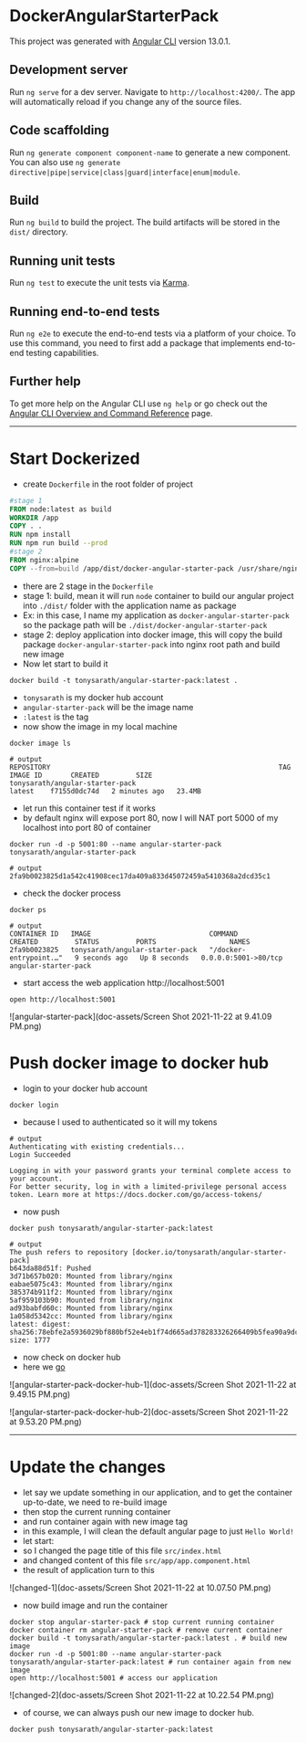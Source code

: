 # DockerAngularStarterPack

This project was generated with [Angular CLI](https://github.com/angular/angular-cli) version 13.0.1.

## Development server

Run `ng serve` for a dev server. Navigate to `http://localhost:4200/`. The app will automatically reload if you change any of the source files.

## Code scaffolding

Run `ng generate component component-name` to generate a new component. You can also use `ng generate directive|pipe|service|class|guard|interface|enum|module`.

## Build

Run `ng build` to build the project. The build artifacts will be stored in the `dist/` directory.

## Running unit tests

Run `ng test` to execute the unit tests via [Karma](https://karma-runner.github.io).

## Running end-to-end tests

Run `ng e2e` to execute the end-to-end tests via a platform of your choice. To use this command, you need to first add a package that implements end-to-end testing capabilities.

## Further help

To get more help on the Angular CLI use `ng help` or go check out the [Angular CLI Overview and Command Reference](https://angular.io/cli) page.

---

# Start Dockerized

- create `Dockerfile` in the root folder of project
```dockerfile
#stage 1
FROM node:latest as build
WORKDIR /app
COPY . .
RUN npm install
RUN npm run build --prod
#stage 2
FROM nginx:alpine
COPY --from=build /app/dist/docker-angular-starter-pack /usr/share/nginx/html
```
- there are 2 stage in the `Dockerfile`
- stage 1: build, mean it will run `node` container to build our angular project into `./dist/` folder with the application name as package
- Ex: in this case, I name my application as `docker-angular-starter-pack` so the package path will be `./dist/docker-angular-starter-pack`
- stage 2: deploy application into docker image, this will copy the build package `docker-angular-starter-pack` into nginx root path and build new image
- Now let start to build it
```shell
docker build -t tonysarath/angular-starter-pack:latest .
```
- `tonysarath` is my docker hub account
- `angular-starter-pack` will be the image name
- `:latest` is the tag
- now show the image in my local machine
```shell
docker image ls
```
```shell
# output
REPOSITORY                                                        TAG       IMAGE ID       CREATED         SIZE
tonysarath/angular-starter-pack                                   latest    f7155d0dc74d   2 minutes ago   23.4MB
```
- let run this container test if it works
- by default nginx will expose port 80, now I will NAT port 5000 of my localhost into port 80 of container 
```shell
docker run -d -p 5001:80 --name angular-starter-pack tonysarath/angular-starter-pack
```
```shell
# output
2fa9b0023825d1a542c41908cec17da409a833d45072459a5410368a2dcd35c1
```
- check the docker process
```shell
docker ps
```
```shell
# output
CONTAINER ID   IMAGE                             COMMAND                  CREATED         STATUS         PORTS                  NAMES
2fa9b0023825   tonysarath/angular-starter-pack   "/docker-entrypoint.…"   9 seconds ago   Up 8 seconds   0.0.0.0:5001->80/tcp   angular-starter-pack
```
- start access the web application http://localhost:5001
```shell
open http://localhost:5001
```

![angular-starter-pack](doc-assets/Screen Shot 2021-11-22 at 9.41.09 PM.png)

# Push docker image to docker hub
- login to your docker hub account
```shell
docker login
```
- because I used to authenticated so it will my tokens
```shell
# output
Authenticating with existing credentials...
Login Succeeded

Logging in with your password grants your terminal complete access to your account. 
For better security, log in with a limited-privilege personal access token. Learn more at https://docs.docker.com/go/access-tokens/
```
- now push
```shell
docker push tonysarath/angular-starter-pack:latest
```
```shell
# output
The push refers to repository [docker.io/tonysarath/angular-starter-pack]
b643da88d51f: Pushed 
3d71b657b020: Mounted from library/nginx 
eabae5075c43: Mounted from library/nginx 
385374b911f2: Mounted from library/nginx 
5af959103b90: Mounted from library/nginx 
ad93babfd60c: Mounted from library/nginx 
1a058d5342cc: Mounted from library/nginx 
latest: digest: sha256:78ebfe2a5936029bf880bf52e4eb1f74d665ad378283326266409b5fea90a9dc size: 1777
```
- now check on docker hub
- here we [go](https://hub.docker.com/repository/docker/tonysarath/angular-starter-pack)

![angular-starter-pack-docker-hub-1](doc-assets/Screen Shot 2021-11-22 at 9.49.15 PM.png)

![angular-starter-pack-docker-hub-2](doc-assets/Screen Shot 2021-11-22 at 9.53.20 PM.png)

---

# Update the changes

- let say we update something in our application, and to get the container up-to-date, we need to re-build image
- then stop the current running container
- and run container again with new image tag
- in this example, I will clean the default angular page to just `Hello World!`
- let start:
- so I changed the page title of this file `src/index.html`
- and changed content of this file `src/app/app.component.html`
- the result of application turn to this

![changed-1](doc-assets/Screen Shot 2021-11-22 at 10.07.50 PM.png)

- now build image and run the container
```shell
docker stop angular-starter-pack # stop current running container
docker container rm angular-starter-pack # remove current container
docker build -t tonysarath/angular-starter-pack:latest . # build new image
docker run -d -p 5001:80 --name angular-starter-pack tonysarath/angular-starter-pack:latest # run container again from new image
open http://localhost:5001 # access our application
```

![changed-2](doc-assets/Screen Shot 2021-11-22 at 10.22.54 PM.png)

- of course, we can always push our new image to docker hub.
```shell
docker push tonysarath/angular-starter-pack:latest
```
